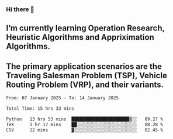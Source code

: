### Hi there 👋
## I’m currently learning Operation Research, Heuristic Algorithms and Appriximation Algorithms.
## The primary application scenarios are the Traveling Salesman Problem (TSP), Vehicle Routing Problem (VRP), and their variants.
<!--START_SECTION:waka-->

```txt
From: 07 January 2025 - To: 14 January 2025

Total Time: 15 hrs 33 mins

Python   13 hrs 53 mins  ██████████████████████▒░░   89.27 %
TeX      1 hr 17 mins    ██░░░░░░░░░░░░░░░░░░░░░░░   08.28 %
CSV      22 mins         ▓░░░░░░░░░░░░░░░░░░░░░░░░   02.45 %
```

<!--END_SECTION:waka-->
<!--
**Bookervsky/Bookervsky** is a ✨ _special_ ✨ repository because its `README.md` (this file) appears on your GitHub profile.

Here are some ideas to get you started:

- 🔭 I’m currently working on ...
- 🌱 I’m currently learning ...
- 👯 I’m looking to collaborate on ...
- 🤔 I’m looking for help with ...
- 💬 Ask me about ...
- 📫 How to reach me: ...
- 😄 Pronouns: ...
- ⚡ Fun fact: ...
-->
